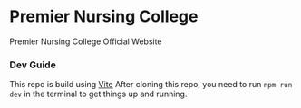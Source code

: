 # Premier Nursing College
Premier Nursing College Official Website

### Dev Guide
This repo is build using <a href="https://vitejs.dev/guide">Vite</a>
After cloning this repo, you need to run <code>npm run dev</code> in the terminal to get things up and running.
